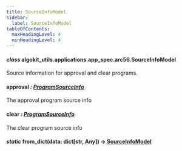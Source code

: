 ```yaml
---
title: SourceInfoModel
sidebar:
  label: SourceInfoModel
tableOfContents:
  maxHeadingLevel: 4
  minHeadingLevel: 4
---
```


#### _class_ algokit_utils.applications.app_spec.arc56.SourceInfoModel

Source information for approval and clear programs.

#### approval _: [ProgramSourceInfo](ProgramSourceInfo.md#algokit_utils.applications.app_spec.arc56.ProgramSourceInfo)_

The approval program source info

#### clear _: [ProgramSourceInfo](ProgramSourceInfo.md#algokit_utils.applications.app_spec.arc56.ProgramSourceInfo)_

The clear program source info

#### _static_ from_dict(data: dict[str, Any]) → [SourceInfoModel](#algokit_utils.applications.app_spec.arc56.SourceInfoModel)
